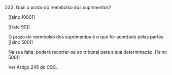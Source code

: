 532.  Qual  o prazo do reembolso  dos suprimentos?

[[slnc 1000]]

[[rate 90]]

O  prazo  do  reembolso  dos  suprimentos  é o  que  for  acordado  pelas  partes.
[[slnc 500]]

Na sua falta, poderá recorrer-se  ao tribunal  para a sua determinação.
[[slnc 500]]

Ver Artigo 245 do CSC.
